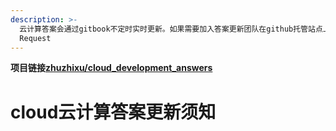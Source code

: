 ```yaml
---
description: >-
  云计算答案会通过gitbook不定时实时更新。如果需要加入答案更新团队在github托管站点上找到zhuzhixu/cloud_development_answers项目进行Pull
  Request
---
```

**项目链接[zhuzhixu/cloud_development_answers](https://github.com/zhuzhixu/cloud_development_answers)**
# cloud云计算答案更新须知

